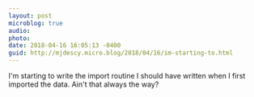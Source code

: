 ```yaml
---
layout: post
microblog: true
audio: 
photo: 
date: 2018-04-16 16:05:13 -0400
guid: http://mjdescy.micro.blog/2018/04/16/im-starting-to.html
---
```

I'm starting to write the import routine I should have written when I first imported the data. Ain't that always the way?
